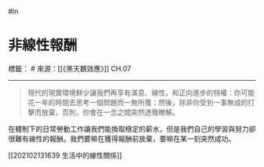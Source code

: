 #ln 
# 非線性報酬
標籤： #
來源：[[《黑天鵝效應》]] CH.07

---

> 現代的現實環境鮮少讓我們再享有滿意、線性，和正向進步的特權：你可能花一年的時間去思考一個問題而一無所獲；然後，除非你受到一事無成的打擊而放棄，否則，你會在一念之間突然透徹瞭解。

在體制下的日常勞動工作讓我們能換取穩定的薪水，但是我們自己的學習與努力卻很難有線性的報酬。我們要嘛在獲得報酬前放棄，要嘛在某一刻突然成功。

[[202102131639 生活中的線性關係]]